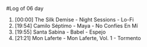 #Log of 06 day

1. [00:00] The Silk Demise - Night Sessions - Lo-Fi
1. [19:54] Camilo Séptimo - Maya - No Confíes En Mí
1. [19:55] Santa Sabina - Babel - Espejo
1. [21:21] Mon Laferte - Mon Laferte, Vol. 1 - Tormento
